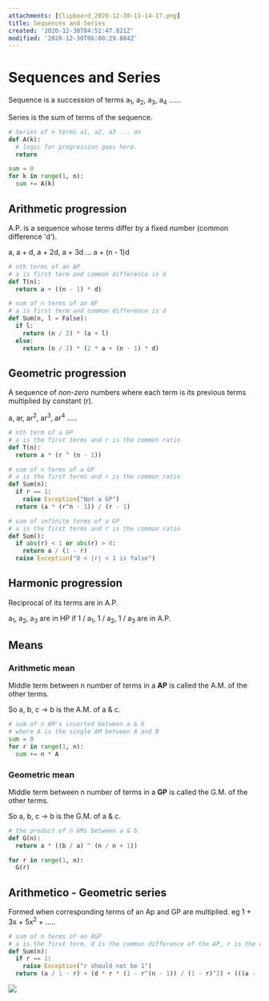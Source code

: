 ```yaml
---
attachments: [Clipboard_2020-12-30-11-14-17.png]
title: Sequences and Series
created: '2020-12-30T04:51:47.821Z'
modified: '2020-12-30T06:00:29.884Z'
---
```


# Sequences and Series

Sequence is a succession of terms a<sub>1</sub>, a<sub>2</sub>, a<sub>3</sub>, a<sub>4</sub> ...... 

Series is the sum of terms of the sequence. 

```python
# Series of n terms a1, a2, a3 ... an
def A(k):
  # logic for progression goes here.
  return

sum = 0
for k in range(1, n):
  sum += A(k)
```

## Arithmetic progression

A.P. is a sequence whose terms differ by a fixed number (common difference 'd').

a, a + d, a + 2d, a + 3d ... a + (n - 1)d

```python
# nth terms of an AP
# a is first term and common difference is d
def T(n):
  return a + ((n - 1) * d)
```

```python
# sum of n terms of an AP
# a is first term and common difference is d
def Sum(n, l = False):
  if l:
    return (n / 2) * (a + l)
  else:
    return (n / 2) * (2 * a + (n - 1) * d)
```

## Geometric progression

A sequence of _non-zero_ numbers where each term is its previous terms multiplied by constant (r).

a, ar, ar<sup>2</sup>, ar<sup>3</sup>, ar<sup>4</sup> .....
```python
# nth term of a GP
# a is the first terms and r is the common ratio
def T(n):
  return a * (r ^ (n - 1))
```

```python
# sum of n terms of a GP
# a is the first terms and r is the common ratio
def Sum(n):
  if r == 1:
    raise Exception("Not a GP")
  return (a * (r^n - 1)) / (r - 1)
```

```python
# sum of infinite terms of a GP
# a is the first terms and r is the common ratio
def Sum():
  if abs(r) < 1 or abs(r) > 0:
    return a / (1 - r)
  raise Exception("0 < |r| < 1 is false")
```

## Harmonic progression

Reciprocal of its terms are in A.P.

a<sub>1</sub>, a<sub>2</sub>, a<sub>3</sub> are in HP if 1 / a<sub>1</sub>, 1 / a<sub>2</sub>, 1 / a<sub>3</sub> are in A.P.

## Means

### Arithmetic mean

Middle term between n number of terms in a **AP** is called the A.M. of the other terms.

So a, b, c -> b is the A.M. of a & c.

```python
# sum of n AM's inserted between a & b 
# where A is the single AM between A and B
sum = 0
for r in range(1, n):
  sum += n * A
```

### Geometric mean
Middle term between n number of terms in a **GP** is called the G.M. of the other terms.

So a, b, c -> b is the G.M. of a & c.

```python
# the product of n GMs between a & b
def G(n):
  return a * ((b / a) ^ (n / n + 1))

for r in range(1, n):
  G(r)
```

## Arithmetico - Geometric series

Formed when corresponding terms of an Ap and GP are multiplied. eg 1 + 3x + 5x<sup>2</sup> + .....

```python
# sum of n terms of an AGP
# a is the first term, d is the common difference of the AP, r is the common ratio of the GP.
def Sum(n):
  if r == 1:
    raise Exception("r should not be 1")
  return (a / 1 - r) + (d * r * (1 - r^(n - 1)) / (1 - r)^2) + (((a - ((n - 1) * d)) * r^n) / 1 - r)
```

![](@attachment/Clipboard_2020-12-30-11-14-17.png)


